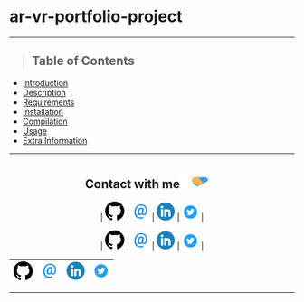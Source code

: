 # ar-vr-portfolio-project
---

> ## Table of Contents

* [Introduction](#Introduction)
* [Description](#description)
* [Requirements](#requirements)
* [Installation](#installation)
* [Compilation](#Compilation)
* [Usage](#usage)
* [Extra Information](#Extra-information)

---

<div align="center">

<h2>
    Contact with me<img src="https://github.com/SurvivalRoomVR/ar-vr-portfolio-project/blob/main/img/Handshake.gif" height="32px">
</h2>

| [<img src="https://github.com/SurvivalRoomVR/ar-vr-portfolio-project/blob/main/img/GitHub.png" alt="Github logo" width="34">](https://github.com/VMP1312) | [<img src="https://github.com/SurvivalRoomVR/ar-vr-portfolio-project/blob/main/img/email.png" alt="email logo" height="32">](mailto:1555@holbertonschool.com) | [<img src="https://github.com/SurvivalRoomVR/ar-vr-portfolio-project/blob/main/img/linkedin-icon.png" alt="linkind logo" width="32">](https://www.linkedin.com/in/victor-paz-11b56b84/) | [<img src="https://github.com/SurvivalRoomVR/ar-vr-portfolio-project/blob/main/img/twitter.png" alt="Twitter Logo" width="30">](https://twitter.com/VictorP1312) |

| [<img src="https://github.com/SurvivalRoomVR/ar-vr-portfolio-project/blob/main/img/GitHub.png" alt="Github logo" width="34">](https://github.com/santiagopemo) | [<img src="https://github.com/SurvivalRoomVR/ar-vr-portfolio-project/blob/main/img/email.png" alt="email logo" height="32">](mailto:santiagopemo@gmail.com) | [<img src="https://github.com/SurvivalRoomVR/ar-vr-portfolio-project/blob/main/img/linkedin-icon.png" alt="linkedin logo" width="32">](https://www.linkedin.com/in/santiagopemo/) | [<img src="https://github.com/SurvivalRoomVR/ar-vr-portfolio-project/blob/main/img/twitter.png" alt="Twitter Logo" width="30">](https://twitter.com/santiagopemo) |

| [<img src="https://github.com/SurvivalRoomVR/ar-vr-portfolio-project/blob/main/img/GitHub.png" alt="Github logo" width="34">](https://github.com/ricardo1470/README/blob/master/README.md) | [<img src="https://github.com/SurvivalRoomVR/ar-vr-portfolio-project/blob/main/img/email.png" alt="email logo" height="32">](mailto:ricardo.alfonso.camayo@gmail.com) | [<img src="https://github.com/SurvivalRoomVR/ar-vr-portfolio-project/blob/main/img/linkedin-icon.png" alt="linkedin logo" width="32">](https://www.linkedin.com/in/ricardo-alfonso-camayo/) | [<img src="https://github.com/SurvivalRoomVR/ar-vr-portfolio-project/blob/main/img/twitter.png" alt="Twitter Logo" width="30">](https://twitter.com/RICARDO1470) |
|:---:|:---:|:---:|:---:|
---